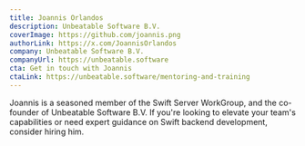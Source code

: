 ```yaml
---
title: Joannis Orlandos
description: Unbeatable Software B.V.
coverImage: https://github.com/joannis.png
authorLink: https://x.com/JoannisOrlandos
company: Unbeatable Software B.V.
companyUrl: https://unbeatable.software
cta: Get in touch with Joannis
ctaLink: https://unbeatable.software/mentoring-and-training
---
```


Joannis is a seasoned member of the Swift Server WorkGroup, and the co-founder of Unbeatable Software B.V. If you're looking to elevate your team's capabilities or need expert guidance on Swift backend development, consider hiring him.
